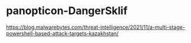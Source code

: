 # panopticon-DangerSklif

https://blog.malwarebytes.com/threat-intelligence/2021/11/a-multi-stage-powershell-based-attack-targets-kazakhstan/
